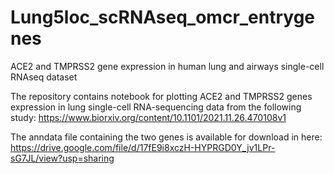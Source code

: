 # Lung5loc_scRNAseq_omcr_entrygenes
ACE2 and TMPRSS2 gene expression in human lung and airways single-cell RNAseq dataset

The repository contains notebook for plotting ACE2 and TMPRSS2 genes expression in lung single-cell RNA-sequencing data from the following study:
https://www.biorxiv.org/content/10.1101/2021.11.26.470108v1

The anndata file containing the two genes is available for download in here:
https://drive.google.com/file/d/17fE9i8xczH-HYPRGD0Y_jv1LPr-sG7JL/view?usp=sharing
